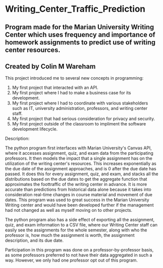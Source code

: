 # Writing_Center_Traffic_Prediction
Program made for the Marian University Writing Center which uses frequency and importance of homework assignments to predict use of writing center resources.
---------------------------------------------------
Created by Colin M Wareham
---------------------------------------------------
This project introduced me to several new concepts in programming:
1. My first project that interacted with an API.
2. My first project where I had to make a business case for its development.
3. My first project where I had to coordinate with various stakeholders such as IT, university administration, professors, and writing center staff.
4. My first project that had serious consideration for privacy and security.
5. My first project outside of the classroom to impliment the software development lifecycle.

Description:

The python program first interfaces with Marian University's Canvas API, where it accesses assignment, quiz, and exam data from the participating professors.
It then models the impact that a single assignment has on the utilization of the writing center's resources. This increases exponentially as the due date of the assignment approaches, and is 0 after the due date has passed.
It does this for every assignment, quiz, and exam, and stacks all the distributions based on the due dates to get the aggregate function that approximates the foottraffic of the writing center in advance.
It is more accurate than predictions from historical data alone because it takes into consideration real-time changes in course material and movement of due dates.
This program was used to great success in the Marian University Writing center and would have been developed further if the management had not changed as well as myself moving on to other projects.

The python program also has a side effect of exporting all the assignment, quiz, and exam information to a CSV file, where our Writing Center staff can easily see the assignments for the whole semester, along with who the professor is, how much the assignment is worth, the assignment description, and its due date.

Participation in this program was done on a professor-by-professor basis, as some professors preferred to not have their data aggregated in such a way. However, we only had one professor opt out of this program.
